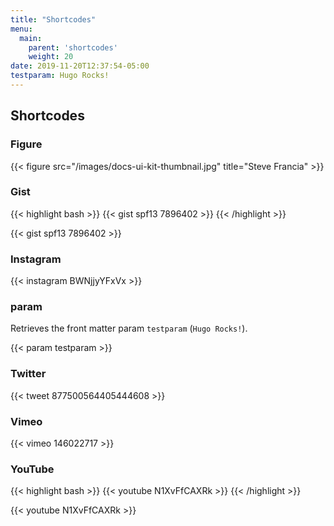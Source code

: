 ```yaml
---
title: "Shortcodes"
menu:
  main:
    parent: 'shortcodes'
    weight: 20
date: 2019-11-20T12:37:54-05:00
testparam: Hugo Rocks!
---
```


## Shortcodes

### Figure

{{< figure src="/images/docs-ui-kit-thumbnail.jpg" title="Steve Francia" >}}

### Gist

{{< highlight bash >}} {{< gist spf13 7896402 >}} {{< /highlight >}}

{{< gist spf13 7896402 >}}

### Instagram

{{< instagram BWNjjyYFxVx >}}

### param

Retrieves the front matter param `testparam` (`Hugo Rocks!`).

{{< param testparam >}}

### Twitter

{{< tweet 877500564405444608 >}}

### Vimeo

{{< vimeo 146022717 >}}

### YouTube

{{< highlight bash >}} {{< youtube N1XvFfCAXRk >}} {{< /highlight >}}

{{< youtube N1XvFfCAXRk >}}
